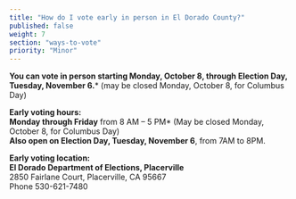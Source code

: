 ```yaml
---
title: "How do I vote early in person in El Dorado County?"
published: false
weight: 7
section: "ways-to-vote"
priority: "Minor"
---
```


**You can vote in person starting Monday, October 8, through Election Day, Tuesday, November 6.*** 
(may be closed Monday, October 8, for Columbus Day)  

**Early voting hours:**  
**Monday through Friday** from 8 AM – 5 PM* (May be closed Monday, October 8, for Columbus Day)  
**Also open on Election Day, Tuesday, November 6**, from 7AM to 8PM.  

**Early voting location:**  
**El Dorado Department of Elections, Placerville**  
2850 Fairlane Court, Placerville, CA 95667   
Phone 530-621-7480    
